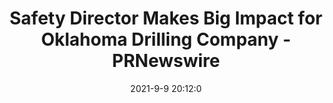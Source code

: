 ---
"title": "Safety Director Makes Big Impact for Oklahoma Drilling Company - PRNewswire"
"date": "2021-9-9 20:12:0"
"feed_name": "GOOGLENEWS"
"feed_website": "https://news.google.com/search?q=drilling%2Bincident&hl=en-US&gl=US&ceid=US:en"
"feed_rss": "https://news.google.com/rss/search?q=drilling%2Bincident&hl=en-US&gl=US&ceid=US:en"
"link": "https://www.prnewswire.com/news-releases/safety-director-makes-big-impact-for-oklahoma-drilling-company-301372879.html"
"file": "_posts/2021-9-9-20-12-0_GOOGLENEWS_208e6493bc0af232499640c41df245eaf666cd83.md"
"accident": "0"
"drilling": "0"
"dead": "0"
"injured": "0"
---